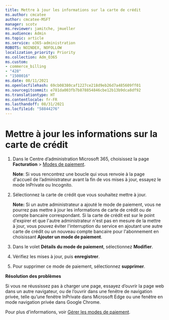 ```yaml
---
title: Mettre à jour les informations sur la carte de crédit
ms.author: cmcatee
author: cmcatee-MSFT
manager: scotv
ms.reviewer: jamitche, jmueller
ms.audience: Admin
ms.topic: article
ms.service: o365-administration
ROBOTS: NOINDEX, NOFOLLOW
localization_priority: Priority
ms.collection: Adm_O365
ms.custom:
- commerce_billing
- "428"
- "1500016"
ms.date: 08/11/2021
ms.openlocfilehash: 69cb08380caf1227ce218d9eb26d7a485609ff01
ms.sourcegitcommit: e781da003fb7b878854846cbe12b13b9dca8df92
ms.translationtype: HT
ms.contentlocale: fr-FR
ms.lasthandoff: 08/31/2021
ms.locfileid: "58844276"
---
```

# <a name="update-credit-card-information"></a>Mettre à jour les informations sur la carte de crédit

1. Dans le Centre d’administration Microsoft 365, choisissez la page **Facturation** \> [Modes de paiement](https://go.microsoft.com/fwlink/p/?linkid=2018806).

    **Note**: Si vous rencontrez une boucle qui vous renvoie à la page d'accueil de l’administrateur avant la fin de vos mises à jour, essayez le mode InPrivate ou Incognito.
  
2. Sélectionnez la carte de crédit que vous souhaitez mettre à jour.

    **Note:** Si un autre administrateur a ajouté le mode de paiement, vous ne pourrez pas mettre à jour les informations de carte de crédit ou de compte bancaire correspondant. Si la carte de crédit est sur le point d'expirer et que l'autre administrateur n'est pas en mesure de la mettre à jour, vous pouvez éviter l'interruption du service en ajoutant une autre carte de crédit ou un nouveau compte bancaire pour l'abonnement en choisissant **Ajouter un mode de paiement**.
  
3. Dans le volet **Détails du mode de paiement**, sélectionnez **Modifier**.

4. Vérifiez les mises à jour, puis **enregistrer**.

5. Pour supprimer ce mode de paiement, sélectionnez **supprimer**.

**Résolution des problèmes**

Si vous ne réussissez pas à charger une page, essayez d’ouvrir la page web dans un autre navigateur, ou de l’ouvrir dans une fenêtre de navigation privée, telle qu’une fenêtre InPrivate dans Microsoft Edge ou une fenêtre en mode navigation privée dans Google Chrome. 

Pour plus d’informations, voir [Gérer les modes de paiement](https://docs.microsoft.com/microsoft-365/commerce/billing-and-payments/manage-payment-methods).